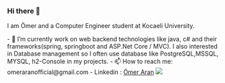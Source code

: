 ### Hi there 👋

<p>I am Ömer and a Computer Engineer student at Kocaeli University.</p>
- 🌱 I’m currently work on web backend technologies like java, c# and their frameworks(spring, springboot and ASP.Net Core / MVC). I also interested in Database management so I often use database like PostgreSQL,MSSQL, MYSQL, h2-Console in my projects.
- 📫 How to reach me: omeraranofficial@gmail.com
- Linkedin : <a href="https://www.linkedin.com/in/ömer-aran-3783bb167/">Ömer Aran</a>

<img src="https://github-readme-stats.vercel.app/api?username=OmerAran&&show_icons=true&title_color=ffffff&icon_color=bb2acf&text_color=daf7dc&bg_color=151515">

